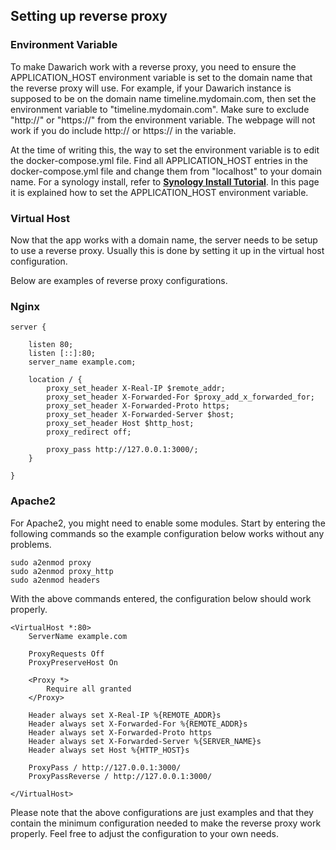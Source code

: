 ## Setting up reverse proxy

### Environment Variable
To make Dawarich work with a reverse proxy, you need to ensure the APPLICATION_HOST environment variable is set to the domain name that the reverse proxy will use.
For example, if your Dawarich instance is supposed to be on the domain name timeline.mydomain.com, then set the environment variable to "timeline.mydomain.com".
Make sure to exclude "http://" or "https://" from the environment variable. The webpage will not work if you do include http:// or https:// in the variable.

At the time of writing this, the way to set the environment variable is to edit the docker-compose.yml file. Find all APPLICATION_HOST entries in the docker-compose.yml file and change them from "localhost" to your domain name.
For a synology install, refer to **[Synology Install Tutorial](How_to_install_Dawarich_on_Synology.md)**. In this page it is explained how to set the APPLICATION_HOST environment variable.

### Virtual Host

Now that the app works with a domain name, the server needs to be setup to use a reverse proxy. Usually this is done by setting it up in the virtual host configuration.

Below are examples of reverse proxy configurations.

### Nginx
```
server {
	
	listen 80;
	listen [::]:80;
	server_name example.com;
	
	location / {
		proxy_set_header X-Real-IP $remote_addr;
		proxy_set_header X-Forwarded-For $proxy_add_x_forwarded_for;
		proxy_set_header X-Forwarded-Proto https;
		proxy_set_header X-Forwarded-Server $host;
		proxy_set_header Host $http_host;
		proxy_redirect off;
    
		proxy_pass http://127.0.0.1:3000/;
	}

}

```

### Apache2

For Apache2, you might need to enable some modules. Start by entering the following commands so the example configuration below works without any problems.

```
sudo a2enmod proxy
sudo a2enmod proxy_http
sudo a2enmod headers
```

With the above commands entered, the configuration below should work properly.

```
<VirtualHost *:80>
    ServerName example.com

    ProxyRequests Off
    ProxyPreserveHost On

    <Proxy *>
        Require all granted
    </Proxy>

    Header always set X-Real-IP %{REMOTE_ADDR}s
    Header always set X-Forwarded-For %{REMOTE_ADDR}s
    Header always set X-Forwarded-Proto https
    Header always set X-Forwarded-Server %{SERVER_NAME}s
    Header always set Host %{HTTP_HOST}s

    ProxyPass / http://127.0.0.1:3000/
    ProxyPassReverse / http://127.0.0.1:3000/

</VirtualHost>
```

Please note that the above configurations are just examples and that they contain the minimum configuration needed to make the reverse proxy work properly. Feel free to adjust the configuration to your own needs.

